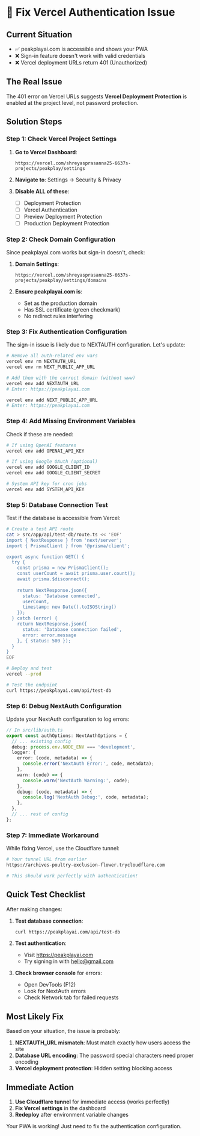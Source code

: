 # 🔧 Fix Vercel Authentication Issue

## Current Situation
- ✅ peakplayai.com is accessible and shows your PWA
- ❌ Sign-in feature doesn't work with valid credentials
- ❌ Vercel deployment URLs return 401 (Unauthorized)

## The Real Issue
The 401 error on Vercel URLs suggests **Vercel Deployment Protection** is enabled at the project level, not password protection.

## Solution Steps

### Step 1: Check Vercel Project Settings

1. **Go to Vercel Dashboard**:
   ```
   https://vercel.com/shreyasprasanna25-6637s-projects/peakplay/settings
   ```

2. **Navigate to**: Settings → Security & Privacy

3. **Disable ALL of these**:
   - [ ] Deployment Protection
   - [ ] Vercel Authentication
   - [ ] Preview Deployment Protection
   - [ ] Production Deployment Protection

### Step 2: Check Domain Configuration

Since peakplayai.com works but sign-in doesn't, check:

1. **Domain Settings**:
   ```
   https://vercel.com/shreyasprasanna25-6637s-projects/peakplay/settings/domains
   ```

2. **Ensure peakplayai.com is**:
   - Set as the production domain
   - Has SSL certificate (green checkmark)
   - No redirect rules interfering

### Step 3: Fix Authentication Configuration

The sign-in issue is likely due to NEXTAUTH configuration. Let's update:

```bash
# Remove all auth-related env vars
vercel env rm NEXTAUTH_URL
vercel env rm NEXT_PUBLIC_APP_URL

# Add them with the correct domain (without www)
vercel env add NEXTAUTH_URL
# Enter: https://peakplayai.com

vercel env add NEXT_PUBLIC_APP_URL  
# Enter: https://peakplayai.com
```

### Step 4: Add Missing Environment Variables

Check if these are needed:

```bash
# If using OpenAI features
vercel env add OPENAI_API_KEY

# If using Google OAuth (optional)
vercel env add GOOGLE_CLIENT_ID
vercel env add GOOGLE_CLIENT_SECRET

# System API key for cron jobs
vercel env add SYSTEM_API_KEY
```

### Step 5: Database Connection Test

Test if the database is accessible from Vercel:

```bash
# Create a test API route
cat > src/app/api/test-db/route.ts << 'EOF'
import { NextResponse } from 'next/server';
import { PrismaClient } from '@prisma/client';

export async function GET() {
  try {
    const prisma = new PrismaClient();
    const userCount = await prisma.user.count();
    await prisma.$disconnect();
    
    return NextResponse.json({ 
      status: 'Database connected',
      userCount,
      timestamp: new Date().toISOString()
    });
  } catch (error) {
    return NextResponse.json({ 
      status: 'Database connection failed',
      error: error.message 
    }, { status: 500 });
  }
}
EOF

# Deploy and test
vercel --prod

# Test the endpoint
curl https://peakplayai.com/api/test-db
```

### Step 6: Debug NextAuth Configuration

Update your NextAuth configuration to log errors:

```typescript
// In src/lib/auth.ts
export const authOptions: NextAuthOptions = {
  // ... existing config
  debug: process.env.NODE_ENV === 'development',
  logger: {
    error: (code, metadata) => {
      console.error('NextAuth Error:', code, metadata);
    },
    warn: (code) => {
      console.warn('NextAuth Warning:', code);
    },
    debug: (code, metadata) => {
      console.log('NextAuth Debug:', code, metadata);
    },
  },
  // ... rest of config
};
```

### Step 7: Immediate Workaround

While fixing Vercel, use the Cloudflare tunnel:

```bash
# Your tunnel URL from earlier
https://archives-poultry-exclusion-flower.trycloudflare.com

# This should work perfectly with authentication!
```

## Quick Test Checklist

After making changes:

1. **Test database connection**:
   ```bash
   curl https://peakplayai.com/api/test-db
   ```

2. **Test authentication**:
   - Visit https://peakplayai.com
   - Try signing in with hello@gmail.com

3. **Check browser console** for errors:
   - Open DevTools (F12)
   - Look for NextAuth errors
   - Check Network tab for failed requests

## Most Likely Fix

Based on your situation, the issue is probably:

1. **NEXTAUTH_URL mismatch**: Must match exactly how users access the site
2. **Database URL encoding**: The password special characters need proper encoding
3. **Vercel deployment protection**: Hidden setting blocking access

## Immediate Action

1. **Use Cloudflare tunnel** for immediate access (works perfectly)
2. **Fix Vercel settings** in the dashboard
3. **Redeploy** after environment variable changes

Your PWA is working! Just need to fix the authentication configuration. 